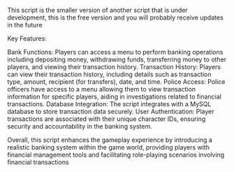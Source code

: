 This script is the smaller version of another script that is under development, this is the free version and you will probably receive updates in the future

Key Features:

Bank Functions: Players can access a menu to perform banking operations including depositing money, withdrawing funds, transferring money to other players, and viewing their transaction history.
Transaction History: Players can view their transaction history, including details such as transaction type, amount, recipient (for transfers), date, and time.
Police Access: Police officers have access to a menu allowing them to view transaction information for specific players, aiding in investigations related to financial transactions.
Database Integration: The script integrates with a MySQL database to store transaction data securely.
User Authentication: Player transactions are associated with their unique character IDs, ensuring security and accountability in the banking system.

Overall, this script enhances the gameplay experience by introducing a realistic banking system within the game world, providing players with financial management tools and facilitating role-playing scenarios involving financial transactions
